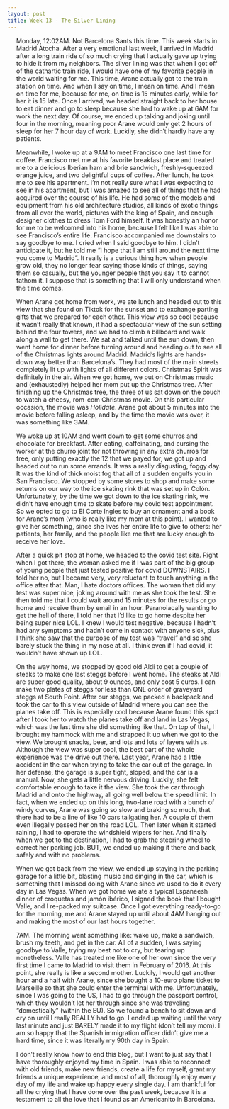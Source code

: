 ```yaml
---
layout: post
title: Week 13 - The Silver Lining
---
```


<p style="margin-left:20px;margin-right:20px"> Monday, 12:02AM. Not Barcelona Sants this time. This week starts in Madrid Atocha. After a very emotional last week, I arrived in Madrid after a long train ride of so much crying that I actually gave up trying to hide it from my neighbors. The silver lining was that when I got off of the cathartic train ride, I would have one of my favorite people in the world waiting for me. This time, Arane actually got to the train station on time. And when I say on time, I mean on time. And I mean on time for me, because for me, on time is 15 minutes early, while for her it is 15 late. Once I arrived, we headed straight back to her house to eat dinner and go to sleep because she had to wake up at 6AM for work the next day. Of course, we ended up talking and joking until four in the morning, meaning poor Arane would only get 2 hours of sleep for her 7 hour day of work. Luckily, she didn’t hardly have any patients. </p>  

<div style="margin-left:20px;margin-right:20px">

<p> Meanwhile, I woke up at a 9AM to meet Francisco one last time for coffee. Francisco met me at his favorite breakfast place and treated me to a delicious Iberian ham and brie sandwich, freshly-squeezed orange juice, and two delightful cups of coffee. After lunch, he took me to see his apartment. I’m not really sure what I was expecting to see in his apartment, but I was amazed to see all of things that he had acquired over the course of his life. He had some of the models and equipment from his old architecture studios, all kinds of exotic things from all over the world, pictures with the king of Spain, and enough designer clothes to dress Tom Ford himself. It was honestly an honor for me to be welcomed into his home, because I felt like I was able to see Francisco’s entire life. Francisco accompanied me downstairs to say goodbye to me. I cried when I said goodbye to him. I didn’t anticipate it, but he told me “I hope that I am still around the next time you come to Madrid”. It really is a curious thing how when people grow old, they no longer fear saying those kinds of things, saying them so casually, but the younger people that you say it to cannot fathom it. I suppose that is something that I will only understand when the time comes. </p>  

<p> When Arane got home from work, we ate lunch and headed out to this view that she found on Tiktok for the sunset and to exchange parting gifts that we prepared for each other. This view was so cool because it wasn’t really that known, it had a spectacular view of the sun setting behind the four towers, and we had to climb a billboard and walk along a wall to get there. We sat and talked until the sun down, then went home for dinner before turning around and heading out to see all of the Christmas lights around Madrid. Madrid’s lights are hands-down way better than Barcelona’s. They had most of the main streets completely lit up with lights of all different colors. Christmas Spirit was definitely in the air. When we got home, we put on Christmas music and (exhaustedly) helped her mom put up the Christmas tree. After finishing up the Christmas tree, the three of us sat down on the couch to watch a cheesy, rom-com Christmas movie. On this particular occasion, the movie was <i>Holidate</i>. Arane got about 5 minutes into the movie before falling asleep, and by the time the movie was over, it was something like 3AM. </p> 

<p> We woke up at 10AM and went down to get some churros and chocolate for breakfast. After eating, caffeinating, and cursing the worker at the churro joint for not throwing in any extra churros for free, only putting exactly the 12 that we payed for, we got up and headed out to run some errands. It was a really disgusting, foggy day. It was the kind of thick moist fog that all of a sudden engulfs you in San Francisco. We stopped by some stores to shop and make some returns on our way to the ice skating rink that was set up in Colón. Unfortunately, by the time we got down to the ice skating rink, we didn’t have enough time to skate before my covid test appointment. So we opted to go to El Corte Ingles to buy an ornament and a book for Arane’s mom (who is really like my mom at this point). I wanted to give her something, since she lives her entire life to give to others: her patients, her family, and the people like me that are lucky enough to receive her love. </p>

<p> After a quick pit stop at home, we headed to the covid test site. Right when I got there, the woman asked me if I was part of the big group of young people that just tested positive for covid DOWNSTAIRS. I told her no, but I became very, very reluctant to touch anything in the office after that. Man, I hate doctors offices. The woman that did my test was super nice, joking around with me as she took the test. She then told me that I could wait around 15 minutes for the results or go home and receive them by email in an hour. Paranoiacally wanting to get the hell of there, I told her that I’d like to go home despite her being super nice LOL. I knew I would test negative, because I hadn’t had any symptoms and hadn’t come in contact with anyone sick, plus I think she saw that the purpose of my test was “travel” and so she barely stuck the thing in my nose at all. I think even if I had covid, it wouldn’t have shown up LOL. </p>

<p> On the way home, we stopped by good old Aldi to get a couple of steaks to make one last steggs before I went home. The steaks at Aldi are super good quality, about 9 ounces, and only cost 5 euros. I can make two plates of steggs for less than ONE order of graveyard steggs at South Point. After our steggs, we packed a backpack and took the car to this view outside of Madrid where you can see the planes take off. This is especially cool because Arane found this spot after I took her to watch the planes take off and land in Las Vegas, which was the last time she did something like that. On top of that, I brought my hammock with me and strapped it up when we got to the view. We brought snacks, beer, and lots and lots of layers with us. Although the view was super cool, the best part of the whole experience was the drive out there. Last year, Arane had a little accident in the car when trying to take the car out of the garage. In her defense, the garage is super tight, sloped, and the car is a manual. Now, she gets a little nervous driving. Luckily, she felt comfortable enough to take it the view. She took the car through Madrid and onto the highway, all going well below the speed limit. In fact, when we ended up on this long, two-lane road with a bunch of windy curves, Arane was going so slow and braking so much, that there had to be a line of like 10 cars tailgating her. A couple of them even illegally passed her on the road LOL. Then later when it started raining, I had to operate the windshield wipers for her. And finally when we got to the destination, I had to grab the steering wheel to correct her parking job. BUT, we ended up making it there and back, safely and with no problems. </p>

<p> When we got back from the view, we ended up staying in the parking garage for a little bit, blasting music and singing in the car, which is something that I missed doing with Arane since we used to do it every day in Las Vegas. When we got home we ate a typical Espaneesh dinner of croquetas and jamón ibérico, I signed the book that I bought Valle, and I re-packed my suitcase. Once I got everything ready-to-go for the morning, me and Arane stayed up until about 4AM hanging out and making the most of our last hours together. </p>

<p> 7AM. The morning went something like: wake up, make a sandwich, brush my teeth, and get in the car. All of a sudden, I was saying goodbye to Valle, trying my best not to cry, but tearing up nonetheless. Valle has treated me like one of her own since the very first time I came to Madrid to visit them in February of 2016. At this point, she really is like a second mother. Luckily, I would get another hour and a half with Arane, since she bought a 10-euro plane ticket to Marseille so that she could enter the terminal with me. Unfortunately, since I was going to the US, I had to go through the passport control, which they wouldn’t let her through since she was traveling “domestically” (within the EU). So we found a bench to sit down and cry on until I really REALLY had to go. I ended up waiting until the very last minute and just BARELY made it to my flight (don’t tell my mom). I am so happy that the Spanish immigration officer didn’t give me a hard time, since it was literally my 90th day in Spain. </p>

<p> I don’t really know how to end this blog, but I want to just say that I have thoroughly enjoyed my time in Spain. I was able to reconnect with old friends, make new friends, create a life for myself, grant my friends a unique experience, and most of all, thoroughly enjoy every day of my life and wake up happy every single day. I am thankful for all the crying that I have done over the past week, because it is a testament to all the love that I found as an Americanito in Barcelona. </p>

</div>
